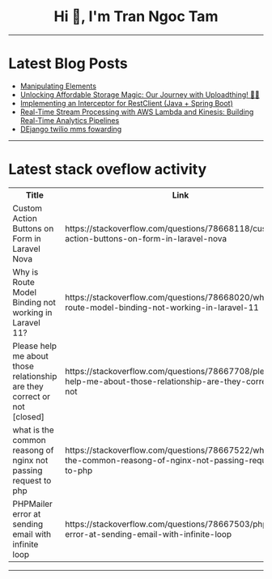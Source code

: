 <h1 align="center">Hi 👋, I'm Tran Ngoc Tam</h1>

---

# Latest Blog Posts 
<!-- BLOG-POST-LIST:START -->
- [Manipulating Elements](https://dev.to/__khojiakbar__/manipulating-elements-1m5g)
- [Unlocking Affordable Storage Magic: Our Journey with Uploadthing! 🚀✨](https://dev.to/shu12388y/unlocking-affordable-storage-magic-our-journey-with-uploadthing-41ma)
- [Implementing an Interceptor for RestClient &lpar;Java + Spring Boot&rpar;](https://dev.to/felipejansendev/implementing-an-interceptor-for-restclient-java-spring-boot-3h75)
- [Real-Time Stream Processing with AWS Lambda and Kinesis: Building Real-Time Analytics Pipelines](https://dev.to/virajlakshitha/real-time-stream-processing-with-aws-lambda-and-kinesis-building-real-time-analytics-pipelines-da2)
- [DEjango twilio mms fowarding](https://dev.to/tim_bennett_d721431c8295a/dejango-twilio-mms-fowarding-309b)
<!-- BLOG-POST-LIST:END -->

---

# Latest stack oveflow activity
<table>
  <tr><th>Title</th><th>Link</th></tr>
  <!-- STACKOVERFLOW:START --><tr><td>Custom Action Buttons on Form in Laravel Nova</td><td>https://stackoverflow.com/questions/78668118/custom-action-buttons-on-form-in-laravel-nova</td></tr><tr><td>Why is Route Model Binding not working in Laravel 11?</td><td>https://stackoverflow.com/questions/78668020/why-is-route-model-binding-not-working-in-laravel-11</td></tr><tr><td>Please help me about those relationship are they correct or not [closed]</td><td>https://stackoverflow.com/questions/78667708/please-help-me-about-those-relationship-are-they-correct-or-not</td></tr><tr><td>what is the common reasong of nginx not passing request to php</td><td>https://stackoverflow.com/questions/78667522/what-is-the-common-reasong-of-nginx-not-passing-request-to-php</td></tr><tr><td>PHPMailer error at sending email with infinite loop</td><td>https://stackoverflow.com/questions/78667503/phpmailer-error-at-sending-email-with-infinite-loop</td></tr><!-- STACKOVERFLOW:END -->
</table>

---


